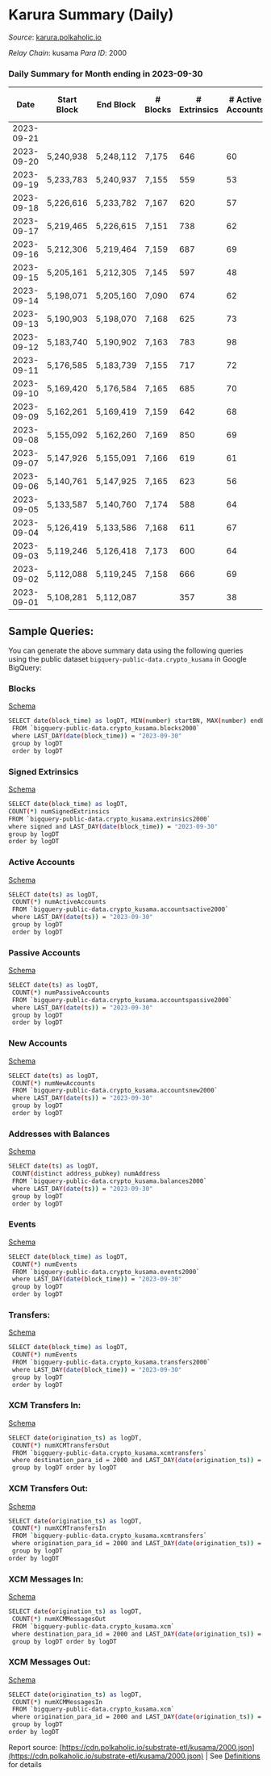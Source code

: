 # Karura Summary (Daily)

_Source_: [karura.polkaholic.io](https://karura.polkaholic.io)

*Relay Chain*: kusama
*Para ID*: 2000



### Daily Summary for Month ending in 2023-09-30


| Date    | Start Block | End Block | # Blocks | # Extrinsics | # Active Accounts | # Passive Accounts | # New Accounts | # Addresses | # Events  | # Transfers ($USD) | # XCM Transfers In ($USD) | # XCM Transfers Out ($USD) | # XCM In | # XCM Out | Issues |
|---------|-------------|-----------|----------|--------------|-------------------|--------------------|----------------|-------------|-----------|--------------------|---------------------------|----------------------------|----------|-----------|--------|
| 2023-09-21 |  |  |  |  |  |  |  |  |  |   |   |   |  |  |  |
| 2023-09-20 | 5,240,938 | 5,248,112 | 7,175 | 646 | 60 | 25 | 3 | 97,561 | 18,725 | 335 ($20,810.14) |   |   |  |  |  |
| 2023-09-19 | 5,233,783 | 5,240,937 | 7,155 | 559 | 53 | 21 | 4 | 97,560 | 17,774 | 194 ($16,505.25) |   |   |  |  |  |
| 2023-09-18 | 5,226,616 | 5,233,782 | 7,167 | 620 | 57 | 18 | 1 | 97,558 | 18,470 | 332 ($27,911.31) | 6 ($332.39) | 9 ($5,317.75) | 9 | 12 |  |
| 2023-09-17 | 5,219,465 | 5,226,615 | 7,151 | 738 | 62 | 19 | 2 | 97,557 | 19,488 | 514 ($51,792.59) | 8 ($257.06) | 13 ($11,163.04) | 24 | 24 |  |
| 2023-09-16 | 5,212,306 | 5,219,464 | 7,159 | 687 | 69 | 22 | 8 | 97,555 | 19,175 | 454 ($91,326.17) | 12 ($1,279.37) | 19 ($7,417.52) | 22 | 26 |  |
| 2023-09-15 | 5,205,161 | 5,212,305 | 7,145 | 597 | 48 | 20 | 2 | 97,549 | 18,114 | 225 ($15,481.18) | 9 ($1,686.21) | 20 ($6,808.33) | 24 | 23 |  |
| 2023-09-14 | 5,198,071 | 5,205,160 | 7,090 | 674 | 62 | 16 | 4 | 97,547 | 18,860 | 387 ($43,708.07) | 5 ($522.54) | 36 ($5,677.54) | 38 | 43 |  |
| 2023-09-13 | 5,190,903 | 5,198,070 | 7,168 | 625 | 73 | 19 | 6 | 97,544 | 18,548 | 291 ($45,726.31) | 8 ($577.65) | 23 ($4,299.14) | 34 | 34 |  |
| 2023-09-12 | 5,183,740 | 5,190,902 | 7,163 | 783 | 98 | 24 | 7 | 97,541 | 20,352 | 669 ($61,693.87) | 9 ($842.73) | 23 ($2,148.03) | 33 | 31 |  |
| 2023-09-11 | 5,176,585 | 5,183,739 | 7,155 | 717 | 72 | 19 | 4 | 97,534 | 20,112 | 499 ($30,844.42) | 35 ($2,023.29) | 59 ($16,466.55) | 121 | 108 |  |
| 2023-09-10 | 5,169,420 | 5,176,584 | 7,165 | 685 | 70 | 16 | 6 | 97,531 | 19,129 | 429 ($60,421.68) | 4 ($841.71) | 30 ($4,496.92) | 33 | 34 |  |
| 2023-09-09 | 5,162,261 | 5,169,419 | 7,159 | 642 | 68 | 20 | 3 | 97,526 | 18,416 | 261 ($22,379.25) | 9 ($211.80) | 20 ($1,796.25) | 23 | 30 |  |
| 2023-09-08 | 5,155,092 | 5,162,260 | 7,169 | 850 | 69 | 24 | 5 | 97,525 | 20,968 | 752 ($173,133.66) | 18 ($7,173.63) | 44 ($15,932.01) | 61 | 55 |  |
| 2023-09-07 | 5,147,926 | 5,155,091 | 7,166 | 619 | 61 | 16 | 6 | 97,521 | 18,481 | 215 ($20,738.41) | 18 ($482.44) | 17 ($1,605.69) | 31 | 37 |  |
| 2023-09-06 | 5,140,761 | 5,147,925 | 7,165 | 623 | 56 | 17 | 3 | 97,518 | 18,793 | 337 ($14,873.13) | 9 ($931.23) | 33 ($2,658.25) | 40 | 45 |  |
| 2023-09-05 | 5,133,587 | 5,140,760 | 7,174 | 588 | 64 | 21 | 7 | 97,515 | 18,290 | 194 ($28,204.23) | 11 ($1,728.38) | 15 ($3,641.09) | 13 | 20 |  |
| 2023-09-04 | 5,126,419 | 5,133,586 | 7,168 | 611 | 67 | 16 | 5 | 97,510 | 18,798 | 295 ($44,319.21) | 30 ($4,444.70) | 20 ($8,676.55) | 36 | 30 |  |
| 2023-09-03 | 5,119,246 | 5,126,418 | 7,173 | 600 | 64 | 19 | 6 | 97,506 | 18,263 | 182 ($25,867.76) | 20 ($3,708.01) | 25 ($8,023.63) | 24 | 32 |  |
| 2023-09-02 | 5,112,088 | 5,119,245 | 7,158 | 666 | 69 | 18 | 6 | 97,500 | 19,510 | 346 ($41,878.42) | 46 ($10,151.14) | 42 ($12,516.38) | 52 | 59 |  |
| 2023-09-01 | 5,108,281 | 5,112,087 |  | 357 | 38 | 22 | 5 | 97,496 | 10,596 | 166 ($28,960.49) | 15 ($425.98) | 12 ($3,642.99) | 16 | 17 |  |

## Sample Queries:
You can generate the above summary data using the following queries using the public dataset `bigquery-public-data.crypto_kusama` in Google BigQuery:


### Blocks 

[Schema](https://github.com/colorfulnotion/substrate-etl/blob/main/schema/blocks.json)

```bash
SELECT date(block_time) as logDT, MIN(number) startBN, MAX(number) endBN, COUNT(*) numBlocks 
 FROM `bigquery-public-data.crypto_kusama.blocks2000`  
 where LAST_DAY(date(block_time)) = "2023-09-30" 
 group by logDT 
 order by logDT
```

### Signed Extrinsics 

[Schema](https://github.com/colorfulnotion/substrate-etl/blob/main/schema/extrinsics.json)

```bash
SELECT date(block_time) as logDT, 
COUNT(*) numSignedExtrinsics 
FROM `bigquery-public-data.crypto_kusama.extrinsics2000`  
where signed and LAST_DAY(date(block_time)) = "2023-09-30" 
group by logDT 
order by logDT
```

### Active Accounts 

[Schema](https://github.com/colorfulnotion/substrate-etl/blob/main/schema/accountsactive.json)

```bash
SELECT date(ts) as logDT, 
 COUNT(*) numActiveAccounts 
 FROM `bigquery-public-data.crypto_kusama.accountsactive2000` 
 where LAST_DAY(date(ts)) = "2023-09-30" 
 group by logDT 
 order by logDT
```

### Passive Accounts 

[Schema](https://github.com/colorfulnotion/substrate-etl/blob/main/schema/accountspassive.json)

```bash
SELECT date(ts) as logDT, 
 COUNT(*) numPassiveAccounts 
 FROM `bigquery-public-data.crypto_kusama.accountspassive2000` 
 where LAST_DAY(date(ts)) = "2023-09-30" 
 group by logDT 
 order by logDT
```

### New Accounts 

[Schema](https://github.com/colorfulnotion/substrate-etl/blob/main/schema/accountsnew.json)

```bash
SELECT date(ts) as logDT, 
 COUNT(*) numNewAccounts 
 FROM `bigquery-public-data.crypto_kusama.accountsnew2000` 
 where LAST_DAY(date(ts)) = "2023-09-30" 
 group by logDT
 order by logDT
```

### Addresses with Balances 

[Schema](https://github.com/colorfulnotion/substrate-etl/blob/main/schema/balances.json)

```bash
SELECT date(ts) as logDT,
 COUNT(distinct address_pubkey) numAddress 
 FROM `bigquery-public-data.crypto_kusama.balances2000` 
 where LAST_DAY(date(ts)) = "2023-09-30" 
 group by logDT 
 order by logDT
```

### Events 

[Schema](https://github.com/colorfulnotion/substrate-etl/blob/main/schema/events.json)

```bash
SELECT date(block_time) as logDT, 
 COUNT(*) numEvents 
 FROM `bigquery-public-data.crypto_kusama.events2000` 
 where LAST_DAY(date(block_time)) = "2023-09-30" 
 group by logDT 
 order by logDT
```

### Transfers:

[Schema](https://github.com/colorfulnotion/substrate-etl/blob/main/schema/transfers.json)

```bash
SELECT date(block_time) as logDT, 
 COUNT(*) numEvents 
 FROM `bigquery-public-data.crypto_kusama.transfers2000` 
 where LAST_DAY(date(block_time)) = "2023-09-30" 
 group by logDT 
 order by logDT
```

### XCM Transfers In: 

[Schema](https://github.com/colorfulnotion/substrate-etl/blob/main/schema/xcmtransfers.json)

```bash
SELECT date(origination_ts) as logDT, 
 COUNT(*) numXCMTransfersOut 
 FROM `bigquery-public-data.crypto_kusama.xcmtransfers` 
 where destination_para_id = 2000 and LAST_DAY(date(origination_ts)) = "2023-09-30" 
 group by logDT order by logDT
```

### XCM Transfers Out: 

[Schema](https://github.com/colorfulnotion/substrate-etl/blob/main/schema/xcmtransfers.json)

```bash
SELECT date(origination_ts) as logDT, 
 COUNT(*) numXCMTransfersIn 
 FROM `bigquery-public-data.crypto_kusama.xcmtransfers` 
 where origination_para_id = 2000 and LAST_DAY(date(origination_ts)) = "2023-09-30" 
 group by logDT 
order by logDT
```

### XCM Messages In: 

[Schema](https://github.com/colorfulnotion/substrate-etl/blob/main/schema/xcm.json)

```bash
SELECT date(origination_ts) as logDT, 
 COUNT(*) numXCMMessagesOut 
 FROM `bigquery-public-data.crypto_kusama.xcm` 
 where destination_para_id = 2000 and LAST_DAY(date(origination_ts)) = "2023-09-30" 
 group by logDT order by logDT
```

### XCM Messages Out: 

[Schema](https://github.com/colorfulnotion/substrate-etl/blob/main/schema/xcm.json)

```bash
SELECT date(origination_ts) as logDT, 
 COUNT(*) numXCMMessagesIn 
 FROM `bigquery-public-data.crypto_kusama.xcm` 
 where origination_para_id = 2000 and LAST_DAY(date(origination_ts)) = "2023-09-30" 
 group by logDT 
order by logDT
```


Report source: [https://cdn.polkaholic.io/substrate-etl/kusama/2000.json](https://cdn.polkaholic.io/substrate-etl/kusama/2000.json) | See [Definitions](/DEFINITIONS.md) for details
